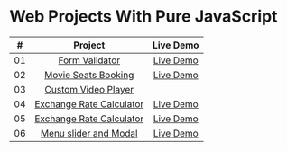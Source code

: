 # Web Projects With Pure JavaScript

<table>
<thead>
<tr>
<th align="center">#</th>
<th align="center">Project</th>
<th align="center">Live Demo</th>
</tr>
</thead>
<tbody>
<tr>
<td align="center">01</td>
<td align="center"><a href="https://github.com/AmirNabiev7/pureJavaScriptProjects/tree/master/formValidation">Form Validator</a></td>
<td align="center"><a href="https://codepen.io/Amir_7/full/dyMLVxE" target="_blank">Live Demo</a></td>
</tr>
 <tr>
<td align="center">02</td>
<td align="center"><a href="https://github.com/AmirNabiev7/pureJavaScriptProjects/tree/master/movieSeatsBooking">Movie Seats Booking</a></td>
  <td align="center"><a href="https://codepen.io/Amir_7/full/yLOrPwQ" target="_blank">Live Demo</a></td>
</tr>
  <tr>
<td align="center">03</td>
<td align="center"><a href="https://github.com/AmirNabiev7/pureJavaScriptProjects/tree/master/customVideoPlayer">Custom Video Player</a></td>
</tr>
<tr>
<td align="center">04</td>
<td align="center"><a href="https://github.com/AmirNabiev7/pureJavaScriptProjects/tree/master/exchangeRateCalculator">Exchange Rate Calculator</a></td>
 <td align="center"><a href="https://codepen.io/Amir_7/full/NWNmXdO" target="_blank">Live Demo</a></td>
</tr>
<tr>
 <td align="center">05</td> 
<td align="center"><a href="https://github.com/AmirNabiev7/pureJavaScriptProjects/tree/master/DOMArrayMethod">Exchange Rate Calculator</a></td>
 <td align="center"><a href="https://codepen.io/Amir_7/full/NWrNJYp" target="_blank">Live Demo</a></td>
 </tr>
 <tr>
 <td align="center">06</td> 
<td align="center"><a href="https://github.com/AmirNabiev7/pureJavaScriptProjects/tree/master/menuSlider">Menu slider and Modal</a></td>
 <td align="center"><a href="https://codepen.io/Amir_7/full/NWrNJYp" target="_blank">Live Demo</a></td>
 </tr>
</tbody>
</table>
